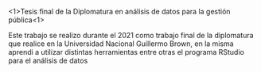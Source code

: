 <1>Tesis final de la Diplomatura en análisis de datos para la gestión pública<1>
<p>Este trabajo se realizo durante el 2021 como trabajo final de la diplomatura que realice en la Universidad Nacional Guillermo Brown, en la misma aprendi a utilizar distintas herramientas
entre otras el programa RStudio para el análisis de datos</p>
